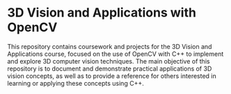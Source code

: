 # 3D Vision and Applications with OpenCV

This repository contains coursework and projects for the 3D Vision and Applications course, focused on the use of OpenCV with C++ to implement and explore 3D computer vision techniques. The main objective of this repository is to document and demonstrate practical applications of 3D vision concepts, as well as to provide a reference for others interested in learning or applying these concepts using C++.